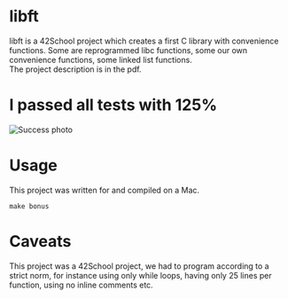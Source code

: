 # libft
libft is a 42School project which creates a first C library with convenience functions. Some are reprogrammed libc functions, some our own convenience functions, some linked list functions.  
The project description is in the pdf.

# I passed all tests with 125%
![Success photo](assets/ScreenshotLibft.png)

# Usage
This project was written for and compiled on a Mac.  
```
make bonus
```

# Caveats
This project was a 42School project, we had to program according to a strict norm, for instance using only while loops, having only 25 lines per function, using no inline comments etc.  

